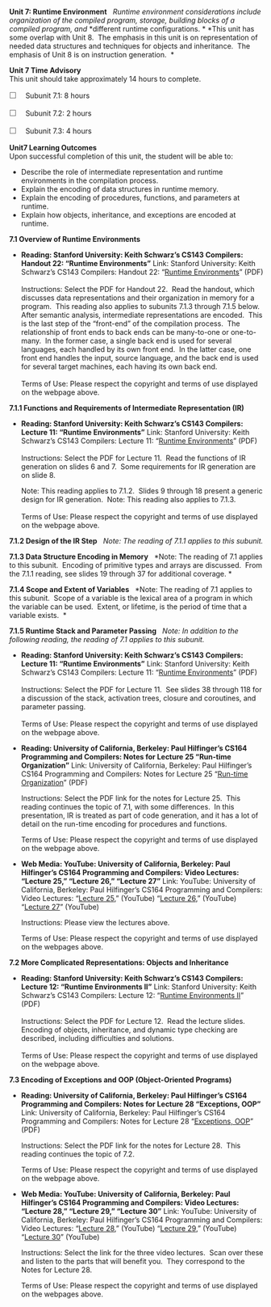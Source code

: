 **Unit 7: Runtime Environment** <span id="7"></span> 
*Runtime* *environment considerations include organization* *of the
compiled program, storage,* *building blocks of a compiled program, and*
*different runtime configurations. * *This unit has some overlap with
Unit 8.  The emphasis in this unit is on representation of needed data
structures and techniques for objects and inheritance.  The emphasis of
Unit 8 is on instruction generation.  *

**Unit 7 Time Advisory**  
This unit should take approximately 14 hours to complete.  
  
 <span
style="color: rgb(85, 85, 85); font-family: 'Myriad Pro', 'Gill Sans', 'Gill Sans MT', Calibri, sans-serif; font-size: 16px; line-height: 21px; text-align: left; -webkit-text-size-adjust: none; ">☐
   </span>Subunit 7.1: 8 hours  
  
 <span
style="color: rgb(85, 85, 85); font-family: 'Myriad Pro', 'Gill Sans', 'Gill Sans MT', Calibri, sans-serif; font-size: 16px; line-height: 21px; text-align: left; -webkit-text-size-adjust: none; ">☐
   </span>Subunit 7.2: 2 hours  
  
 <span
style="color: rgb(85, 85, 85); font-family: 'Myriad Pro', 'Gill Sans', 'Gill Sans MT', Calibri, sans-serif; font-size: 16px; line-height: 21px; text-align: left; -webkit-text-size-adjust: none; ">☐
   </span>Subunit 7.3: 4 hours 

**Unit7 Learning Outcomes**  
Upon successful completion of this unit, the student will be able to:  
  
-   <span dir="LTR">Describe the role of intermediate representation and
    runtime environments in the compilation process.</span>
-   <span dir="LTR">Explain the encoding of data structures in runtime
    memory.</span>
-   <span dir="LTR">Explain the encoding of procedures, functions, and
    parameters at runtime.</span>
-   <span dir="LTR">Explain how objects, inheritance, and exceptions are
    encoded at runtime.</span>

**7.1 Overview of Runtime Environments** <span id="7.1"></span> 
-   **Reading: Stanford University: Keith Schwarz’s CS143 Compilers:
    Handout 22: “Runtime Environments”**
    Link: Stanford University: Keith Schwarz’s CS143 Compilers: Handout
    22: “[Runtime
    Environments](http://www.keithschwarz.com/cs143/WWW/sum2011/)”
    (PDF)  
        
     Instructions: Select the PDF for Handout 22.  Read the handout,
    which discusses data representations and their organization in
    memory for a program.  This reading also applies to subunits 7.1.3
    through 7.1.5 below.  After semantic analysis, intermediate
    representations are encoded.  This is the last step of the
    “front-end” of the compilation process.  The relationship of front
    ends to back ends can be many-to-one or one-to-many.  In the former
    case, a single back end is used for several languages, each handled
    by its own front end.  In the latter case, one front end handles the
    input, source language, and the back end is used for several target
    machines, each having its own back end.  
        
     Terms of Use: Please respect the copyright and terms of use
    displayed on the webpage above.

**7.1.1 Functions and Requirements of Intermediate Representation (IR)**
<span id="7.1.1"></span> 
-   **Reading: Stanford University: Keith Schwarz’s CS143 Compilers:
    Lecture 11: “Runtime Environments”**
    Link: Stanford University: Keith Schwarz’s CS143 Compilers: Lecture
    11: “[Runtime
    Environments](http://www.keithschwarz.com/cs143/WWW/sum2011/)”
    (PDF)  
        
     Instructions: Select the PDF for Lecture 11.  Read the functions of
    IR generation on slides 6 and 7.  Some requirements for IR
    generation are on slide 8.   
      
     Note: This reading applies to 7.1.2.  Slides 9 through 18 present a
    generic design for IR generation.  Note: This reading also applies
    to 7.1.3.   
        
     Terms of Use: Please respect the copyright and terms of use
    displayed on the webpage above.

**7.1.2 Design of the IR Step** <span id="7.1.2"></span> 
*Note: The reading of 7.1.1 applies to this subunit.*

**7.1.3 Data Structure Encoding in Memory** <span id="7.1.3"></span> 
*Note: The reading of 7.1 applies to this subunit.  Encoding of
primitive types and arrays are discussed.  From the 7.1.1 reading, see
slides 19 through 37 for additional coverage. *

**7.1.4 Scope and Extent of Variables** <span id="7.1.4"></span> 
*Note: The reading of 7.1 applies to this subunit.  Scope of a variable
is the lexical area of a program in which the variable can be used. 
Extent, or lifetime, is the period of time that a variable exists.  *

**7.1.5 Runtime Stack and Parameter Passing** <span id="7.1.5"></span> 
*Note: In addition to the following reading, the reading of 7.1 applies
to this subunit.*

-   **Reading: Stanford University: Keith Schwarz’s CS143 Compilers:
    Lecture 11: “Runtime Environments”**
    Link: Stanford University: Keith Schwarz’s CS143 Compilers: Lecture
    11: “[Runtime
    Environments](http://www.keithschwarz.com/cs143/WWW/sum2011/)”
    (PDF)  
        
     Instructions: Select the PDF for Lecture 11.  See slides 38 through
    118 for a discussion of the stack, activation trees, closure and
    coroutines, and parameter passing.  
        
     Terms of Use: Please respect the copyright and terms of use
    displayed on the webpage above. 

-   **Reading: University of California, Berkeley: Paul Hilfinger’s
    CS164 Programming and Compilers: Notes for Lecture 25 “Run-time
    Organization”**
    Link: University of California, Berkeley: Paul Hilfinger’s CS164
    Programming and Compilers: Notes for Lecture 25 “[Run-time
    Organization](http://inst.eecs.berkeley.edu/~cs164/sp11/lectures/)”
    (PDF)  
      
     Instructions: Select the PDF link for the notes for Lecture 25. 
    This reading continues the topic of 7.1, with some differences.  In
    this presentation, IR is treated as part of code generation, and it
    has a lot of detail on the run-time encoding for procedures and
    functions.  
      
     Terms of Use: Please respect the copyright and terms of use
    displayed on the webpage above.

-   **Web Media: YouTube: University of California, Berkeley: Paul
    Hilfinger’s CS164 Programming and Compilers: Video Lectures:
    “Lecture 25,” “Lecture 26,” “Lecture 27”**
    Link: YouTube: University of California, Berkeley: Paul Hilfinger’s
    CS164 Programming and Compilers: Video Lectures: “[Lecture
    25](http://www.youtube.com/watch?v=Tuip6xANn_4),” (YouTube)
    “[Lecture 26](http://www.youtube.com/watch?v=x22P9w_O_RI),”
    (YouTube) “[Lecture 27](http://www.youtube.com/watch?v=_U0Y3ZsDUcI)”
    (YouTube)  
      
     Instructions: Please view the lectures above.   
      
     Terms of Use: Please respect the copyright and terms of use
    displayed on the webpages above.

**7.2 More Complicated Representations: Objects and Inheritance** <span
id="7.2"></span> 
-   **Reading: Stanford University: Keith Schwarz’s CS143 Compilers:
    Lecture 12: “Runtime Environments II”**
    Link: Stanford University: Keith Schwarz’s CS143 Compilers: Lecture
    12: “[Runtime Environments
    II](http://www.keithschwarz.com/cs143/WWW/sum2011/)” (PDF)  
        
     Instructions: Select the PDF for Lecture 12.  Read the lecture
    slides.  Encoding of objects, inheritance, and dynamic type checking
    are described, including difficulties and solutions.   
        
     Terms of Use: Please respect the copyright and terms of use
    displayed on the webpage above.

**7.3 Encoding of Exceptions and OOP (Object-Oriented Programs)** <span
id="7.3"></span> 
-   **Reading: University of California, Berkeley: Paul Hilfinger’s
    CS164 Programming and Compilers: Notes for Lecture 28 “Exceptions,
    OOP”**
    Link: University of California, Berkeley: Paul Hilfinger’s CS164
    Programming and Compilers: Notes for Lecture 28 “[Exceptions,
    OOP](http://inst.eecs.berkeley.edu/~cs164/sp11/lectures/)” (PDF)  
      
     Instructions: Select the PDF link for the notes for Lecture 28. 
    This reading continues the topic of 7.2.   
      
     Terms of Use: Please respect the copyright and terms of use
    displayed on the webpage above.

-   **Web Media: YouTube: University of California, Berkeley: Paul
    Hilfinger’s CS164 Programming and Compilers: Video Lectures:
    “Lecture 28,” “Lecture 29,” “Lecture 30”**
    Link: YouTube: University of California, Berkeley: Paul Hilfinger’s
    CS164 Programming and Compilers: Video Lectures: “[Lecture
    28](http://www.youtube.com/watch?v=NG-WEI9oA34),” (YouTube)
    “[Lecture 29](http://www.youtube.com/watch?v=Jp7SxSZNasI),”
    (YouTube) “[Lecture 30](http://www.youtube.com/watch?v=fao6nyVmraw)”
    (YouTube)  
      
     Instructions: Select the link for the three video lectures.  Scan
    over these and listen to the parts that will benefit you.  They
    correspond to the Notes for Lecture 28.   
      
     Terms of Use: Please respect the copyright and terms of use
    displayed on the webpages above.


